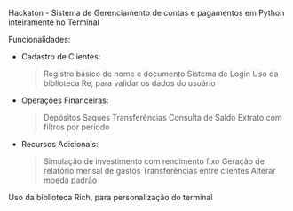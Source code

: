 Hackaton - Sistema de Gerenciamento de contas e pagamentos em Python inteiramente no Terminal

Funcionalidades:

- Cadastro de Clientes:
  > Registro básico de nome e documento
  > Sistema de Login
  > Uso da biblioteca Re, para validar os dados do usuário

- Operações Financeiras:
  > Depósitos
  > Saques
  > Transferências
  > Consulta de Saldo
  > Extrato com filtros por período

- Recursos Adicionais:
  > Simulação de investimento com rendimento fixo
  > Geração de relatório mensal de gastos
  > Transferências entre clientes
  > Alterar moeda padrão

Uso da biblioteca Rich, para personalização do terminal
